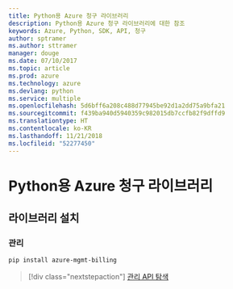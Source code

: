 ```yaml
---
title: Python용 Azure 청구 라이브러리
description: Python용 Azure 청구 라이브러리에 대한 참조
keywords: Azure, Python, SDK, API, 청구
author: sptramer
ms.author: sttramer
manager: douge
ms.date: 07/10/2017
ms.topic: article
ms.prod: azure
ms.technology: azure
ms.devlang: python
ms.service: multiple
ms.openlocfilehash: 5d6bff6a208c488d77945be92d1a2dd75a9bfa21
ms.sourcegitcommit: f439ba940d5940359c982015db7ccfb82f9dffd9
ms.translationtype: HT
ms.contentlocale: ko-KR
ms.lasthandoff: 11/21/2018
ms.locfileid: "52277450"
---
```

# <a name="azure-billing-libraries-for-python"></a>Python용 Azure 청구 라이브러리

## <a name="install-the-libraries"></a>라이브러리 설치


### <a name="management"></a>관리

```bash
pip install azure-mgmt-billing
```
> [!div class="nextstepaction"]
> [관리 API 탐색](/python/api/overview/azure/billing/management)